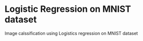 # Logistic Regression on MNIST dataset
 Image calssification using Logistics regression on MNIST dataset

